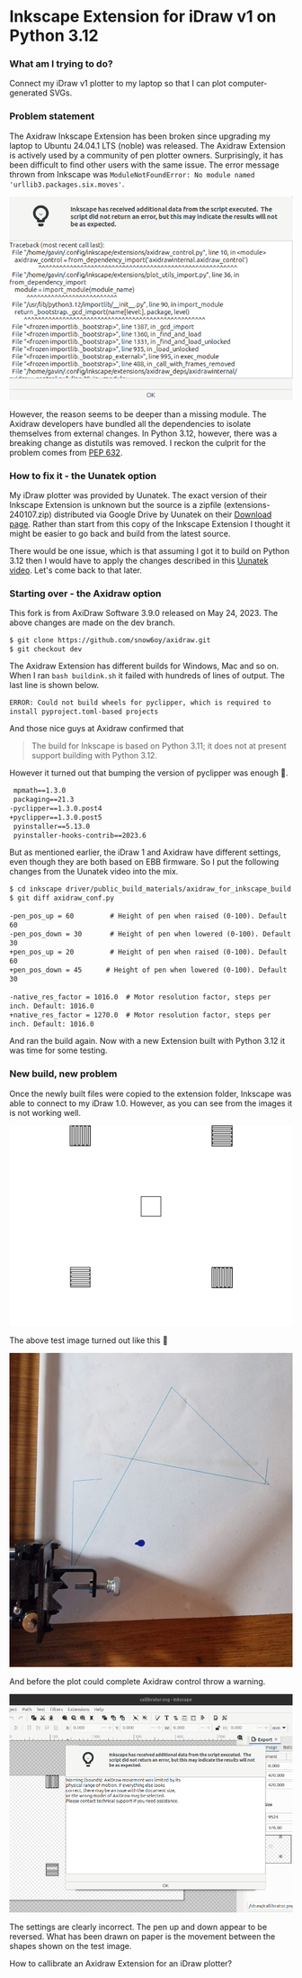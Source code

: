 # Inkscape Extension for iDraw v1 on Python 3.12

### What am I trying to do?

Connect my iDraw v1 plotter to my laptop so that I can plot computer-generated SVGs.

### Problem statement

The Axidraw Inkscape Extension has been broken since upgrading my laptop to Ubuntu 24.04.1 LTS (noble) was released. The Axidraw Extension is actively used by a community of pen plotter owners.  Surprisingly, it has been difficult to find other users with the same issue. The error message thrown from Inkscape was `ModuleNotFoundError: No module named 'urllib3.packages.six.moves'`.

![python 312 borken](images/p312error.png)

However, the reason seems to be deeper than a missing module. The Axidraw developers have bundled all the dependencies to isolate themselves from external changes. In Python 3.12, however, there was a breaking change as distutils was removed. I reckon the culprit for the problem comes from [PEP 632](https://peps.python.org/pep-0632/). 

### How to fix it - the Uunatek option

My iDraw plotter was provided by Uunatek. The exact version of their Inkscape Extension is unknown but the source is a zipfile (extensions-240107.zip) distributed via Google Drive by Uunatek on their 
[Download page](https://uunatek.com/pages/downloads). Rather than start from this copy of the Inkscape Extension I thought it might be easier to go back and build from the latest source.

There would be one issue, which is that assuming I got it to build on Python 3.12 then I would have to apply the changes described in this [Uunatek video](https://www.youtube.com/watch?v=uLNCTl9n0Ao). Let's come back to that later.


### Starting over - the Axidraw option

This fork is from AxiDraw Software 3.9.0 released on May 24, 2023. The above changes are made on the dev branch.

```
$ git clone https://github.com/snow6oy/axidraw.git
$ git checkout dev
```

The Axidraw Extension has different builds for Windows, Mac and so on. When I ran `bash buildink.sh` it failed with hundreds of lines of output. The last line is shown below.

```
ERROR: Could not build wheels for pyclipper, which is required to install pyproject.toml-based projects
```

And those nice guys at Axidraw confirmed that

> The build for Inkscape is based on Python 3.11; it does not at present support building with Python 3.12.

However it turned out that bumping the version of pyclipper was enough :smiling_face_with_tear:.

```
 mpmath==1.3.0
 packaging==21.3
-pyclipper==1.3.0.post4
+pyclipper==1.3.0.post5
 pyinstaller==5.13.0
 pyinstaller-hooks-contrib==2023.6
```

But as mentioned earlier, the iDraw 1 and Axidraw have different settings, even though they are both based on EBB firmware. So I put the following changes from the Uunatek video into the mix.

```
$ cd inkscape driver/public_build_materials/axidraw_for_inkscape_build
$ git diff axidraw_conf.py

-pen_pos_up = 60         # Height of pen when raised (0-100). Default 60
-pen_pos_down = 30       # Height of pen when lowered (0-100). Default 30
+pen_pos_up = 20         # Height of pen when raised (0-100). Default 60
+pen_pos_down = 45      # Height of pen when lowered (0-100). Default 30
 
-native_res_factor = 1016.0  # Motor resolution factor, steps per inch. Default: 1016.0
+native_res_factor = 1270.0  # Motor resolution factor, steps per inch. Default: 1016.0
```

And ran the build again.  Now with a new Extension built with Python 3.12 it was time for some testing.

### New build, new problem

Once the newly built files were copied to the extension folder, Inkscape was able to connect to my iDraw 1.0. However, as you can see from the images it is not working well. 

![callabrate](images/callibrator.svg)

The above test image turned out like this :face_with_head_bandage:

![crooked](images/torcido.jpeg)

And before the plot could complete Axidraw control throw a warning.

![out of bounds](images/outofbounds.png)

The settings are clearly incorrect. The pen up and down appear to be reversed. What has been drawn on paper is the movement between the shapes shown on the test image.

How to callibrate an Axidraw Extension for an iDraw plotter?

